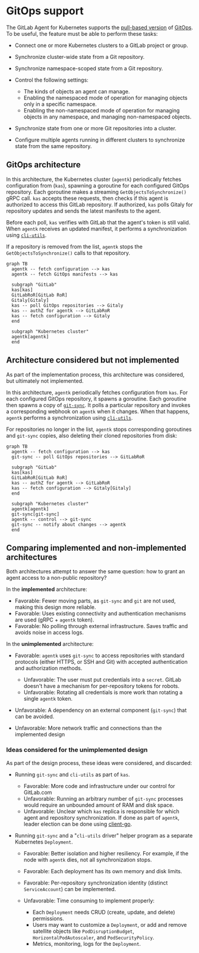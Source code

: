 # GitOps support

The GitLab Agent for Kubernetes supports the
[pull-based version](https://www.gitops.tech/#pull-based-deployments) of
[GitOps](https://www.gitops.tech/). To be useful, the feature must be able to perform these tasks:

- Connect one or more Kubernetes clusters to a GitLab project or group.
- Synchronize cluster-wide state from a Git repository.
- Synchronize namespace-scoped state from a Git repository.
- Control the following settings:

  - The kinds of objects an agent can manage.
  - Enabling the namespaced mode of operation for managing objects only in a specific namespace.
  - Enabling the non-namespaced mode of operation for managing objects in any namespace, and
    managing non-namespaced objects.

- Synchronize state from one or more Git repositories into a cluster.
- Configure multiple agents running in different clusters to synchronize state
  from the same repository.

## GitOps architecture

In this architecture, the Kubernetes cluster (`agentk`) periodically fetches
configuration from (`kas`), spawning a goroutine for each configured GitOps
repository. Each goroutine makes a streaming `GetObjectsToSynchronize()` gRPC call.
`kas` accepts these requests, then checks if this agent is authorized to access
this GitLab repository. If authorized, `kas` polls Gitaly for repository updates
and sends the latest manifests to the agent.

Before each poll, `kas` verifies with GitLab that the agent's token is still valid.
When `agentk` receives an updated manifest, it performs a synchronization using
[`cli-utils`](https://github.com/kubernetes-sigs/cli-utils).

If a repository is removed from the list, `agentk` stops the `GetObjectsToSynchronize()`
calls to that repository.

```mermaid
graph TB
  agentk -- fetch configuration --> kas
  agentk -- fetch GitOps manifests --> kas

  subgraph "GitLab"
  kas[kas]
  GitLabRoR[GitLab RoR]
  Gitaly[Gitaly]
  kas -- poll GitOps repositories --> Gitaly
  kas -- authZ for agentk --> GitLabRoR
  kas -- fetch configuration --> Gitaly
  end

  subgraph "Kubernetes cluster"
  agentk[agentk]
  end
```

## Architecture considered but not implemented

As part of the implementation process, this architecture was considered, but ultimately
not implemented.

In this architecture, `agentk` periodically fetches configuration from `kas`. For each
configured GitOps repository, it spawns a goroutine. Each goroutine then spawns a
copy of [`git-sync`](https://github.com/kubernetes/git-sync). It polls a particular
repository and invokes a corresponding webhook on `agentk` when it changes. When that
happens, `agentk` performs a synchronization using
[`cli-utils`](https://github.com/kubernetes-sigs/cli-utils).

For repositories no longer in the list, `agentk` stops corresponding goroutines
and `git-sync` copies, also deleting their cloned repositories from disk:

```mermaid
graph TB
  agentk -- fetch configuration --> kas
  git-sync -- poll GitOps repositories --> GitLabRoR

  subgraph "GitLab"
  kas[kas]
  GitLabRoR[GitLab RoR]
  kas -- authZ for agentk --> GitLabRoR
  kas -- fetch configuration --> Gitaly[Gitaly]
  end

  subgraph "Kubernetes cluster"
  agentk[agentk]
  git-sync[git-sync]
  agentk -- control --> git-sync
  git-sync -- notify about changes --> agentk
  end
```

## Comparing implemented and non-implemented architectures

Both architectures attempt to answer the same question: how to grant an agent
access to a non-public repository?

In the **implemented** architecture:

- Favorable: Fewer moving parts, as `git-sync` and `git` are not used, making this
  design more reliable.
- Favorable: Uses existing connectivity and authentication mechanisms are used (gRPC + `agentk` token).
- Favorable: No polling through external infrastructure. Saves traffic and avoids
  noise in access logs.

In the **unimplemented** architecture:

- Favorable: `agentk` uses `git-sync` to access repositories with standard protocols
  (either HTTPS, or SSH and Git) with accepted authentication and authorization methods.

  - Unfavorable: The user must put credentials into a `secret`. GitLab doesn't have
    a mechanism for per-repository tokens for robots.
  - Unfavorable: Rotating all credentials is more work than rotating a single `agentk` token.

- Unfavorable: A dependency on an external component (`git-sync`) that can be avoided.
- Unfavorable: More network traffic and connections than the implemented design

### Ideas considered for the unimplemented design

As part of the design process, these ideas were considered, and discarded:

- Running `git-sync` and `cli-utils` as part of `kas`.

  - Favorable: More code and infrastructure under our control for GitLab.com
  - Unfavorable: Running an arbitrary number of `git-sync` processes would require
    an unbounded amount of RAM and disk space.
  - Unfavorable: Unclear which `kas` replica is responsible for which agent and
    repository synchronization. If done as part of `agentk`, leader election can be
    done using [client-go](https://pkg.go.dev/k8s.io/client-go/tools/leaderelection?tab=doc).

- Running `git-sync` and a "`cli-utils` driver" helper program as a separate
  Kubernetes `Deployment`.

  - Favorable: Better isolation and higher resiliency. For example, if the node
    with `agentk` dies, not all synchronization stops.
  - Favorable: Each deployment has its own memory and disk limits.
  - Favorable: Per-repository synchronization identity (distinct `ServiceAccount`)
    can be implemented.
  - Unfavorable: Time consuming to implement properly:

    - Each `Deployment` needs CRUD (create, update, and delete) permissions.
    - Users may want to customize a `Deployment`, or add and remove satellite objects
      like `PodDisruptionBudget`, `HorizontalPodAutoscaler`, and `PodSecurityPolicy`.
    - Metrics, monitoring, logs for the `Deployment`.

